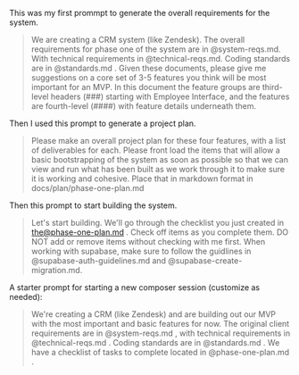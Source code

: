 This was my first prommpt to generate the overall requirements for the system.

> We are creating a CRM system (like Zendesk). The overall requirements for phase one of the system are in @system-reqs.md. With technical requirements in @technical-reqs.md. Coding standards are in @standards.md . Given these documents, please give me suggestions on a core set of 3-5 features you think will be most important for an MVP. In this document the feature groups are third-level headers (###) starting with Employee Interface, and the features are fourth-level (####) with feature details underneath them.

Then I used this prompt to generate a project plan.

> Please make an overall project plan for these four features, with a list of deliverables for each. Please front load the items that will allow a basic bootstrapping of the system as soon as possible so that we can view and run what has been built as we work through it to make sure it is working and cohesive. Place that in markdown format in docs/plan/phase-one-plan.md

Then this prompt to start building the system.

> Let's start building. We'll go through the checklist you just created in the@phase-one-plan.md . Check off items as you complete them. DO NOT add or remove items without checking with me first. When working with supabase, make sure to follow the guidlines in @supabase-auth-guidelines.md and @supabase-create-migration.md.

A starter prompt for starting a new composer session (customize as needed):

> We're creating a CRM (like Zendesk) and are building out our MVP with the most important and basic features for now. The original client requirements are in @system-reqs.md , with technical requirements in @technical-reqs.md . Coding standards are in @standards.md . We have a checklist of tasks to complete located in @phase-one-plan.md .
